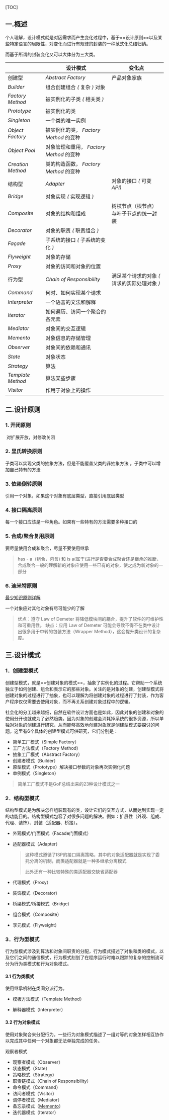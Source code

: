[TOC]

## 一.概述

个人理解，设计模式就是对因需求而产生变化过程中，基于==设计原则==以及某些特定语言的局限性，对变化而进行有规律的封装的一种范式化总结归纳。

而基于所谓的封装变化又可以大体分为三大类。

|                   | 设计模式                                 | 变化点                                        |
| ----------------- | ---------------------------------------- | --------------------------------------------- |
| 创建型            | *Abstract Factory*                       | 产品对象家族                                  |
| *Builder*         | 组合创建组合 *(* 复杂 *)* 对象           |                                               |
| *Factory Method*  | 被实例化的子类 *(* 相关类 *)*            |                                               |
| *Prototype*       | 被实例化的类                             |                                               |
| *Singleton*       | 一个类的唯一实例                         |                                               |
| *Object Factory*  | 被实例化的类， *Factory Method* 的变种   |                                               |
| *Object Pool*     | 对象管理和重用， *Factory Method* 的变种 |                                               |
| *Creation Method* | 类的构造函数， *Factory Method* 的变种   |                                               |
| 结构型            | *Adapter*                                | 对象的接口 *(* 可变 *API)*                    |
| *Bridge*          | 对象实现 *(* 实现逻辑 *)*                |                                               |
| *Composite*       | 对象的结构和组成                         | 树枝节点（根节点）与叶子节点的统一封装        |
| *Decorator*       | 对象的职责 *(* 职责组合 *)*              |                                               |
| *Façade*          | 子系统的接口 *(* 子系统的变化 *)*        |                                               |
| *Flyweight*       | 对象的存储                               |                                               |
| *Proxy*           | 对象的访问和对象的位置                   |                                               |
| 行为型            | *Chain of Responsibility*                | 满足某个请求的对象 *(* 请求的实际处理对象 *)* |
| *Command*         | 何时、如何实现某个请求                   |                                               |
| *Interpreter*     | 一个语言的文法和解释                     |                                               |
| *Iterator*        | 如何遍历、访问一个聚合的各元素           |                                               |
| *Mediator*        | 对象间的交互逻辑                         |                                               |
| *Memento*         | 对象信息的存储管理                       |                                               |
| *Observer*        | 对象间的依赖和通讯                       |                                               |
| *State*           | 对象状态                                 |                                               |
| *Strategy*        | 算法                                     |                                               |
| *Template Method* | 算法某些步骤                             |                                               |
| *Visitor*         | 作用于对象上的操作                       |                                               |



## 二.设计原则

### 1. 开闭原则

​    对扩展开放，对修改关闭

### 2. 里氏转换原则

子类可以实现父类的抽象方法，但是不能覆盖父类的非抽象方法 。子类中可以增加自己特有的方法

### 3.  依赖倒转原则

引用一个对象，如果这个对象有底层类型，直接引用底层类型

### 4.  接口隔离原则

每一个接口应该是一种角色。如果有一些特有的方法需要多种接口的

### 5.  合成/聚合复用原则

要尽量使用合成和聚合，尽量不要使用继承

> has - a（组合，包含) 和 is a(属于)进行是否要合成聚合还是继承的推断，合成聚合一般的理解新的对象应使用一些已有的对象，使之成为新对象的一部分  

### 6. 迪米特原则

 [最少知识原则详解](ref/最少知识原则.md) 

一个对象应对其他对象有尽可能少的了解
> 优点：遵守 Law of Demeter 将降低模块间的耦合，提升了软件的可维护性和可重用性。
> 缺点：应用 Law of Demeter 可能会导致不得不在类中设计出很多用于中转的包装方法（Wrapper Method），这会提升类设计的复杂度。

## 三.设计模式

### 1．创建型模式

创建型模式，就是==创建对象的模式==，抽象了实例化的过程。它帮助一个系统独立于如何创建、组合和表示它的那些对象。关注的是对象的创建，创建型模式将创建对象的过程进行了抽象，也可以理解为将创建对象的过程进行了封装，作为客户程序仅仅需要去使用对象，而不再关系创建对象过程中的逻辑。

社会化的分工越来越细，自然在软件设计方面也是如此，因此对象的创建和对象的使用分开也就成为了必然趋势。因为对象的创建会消耗掉系统的很多资源，所以单独对对象的创建进行研究，从而能够高效地创建对象就是创建型模式要探讨的问题。这里有6个具体的创建型模式可供研究，它们分别是：

- 简单工厂模式（Simple Factory）
- 工厂方法模式（Factory Method）
- 抽象工厂模式（Abstract Factory）
- 创建者模式（Builder）
- 原型模式（Prototype）解决接口参数的对象再次实例化问题
- 单例模式（Singleton）

> 简单工厂模式不是GoF总结出来的23种设计模式之一

### 2．结构型模式

结构型模式是为解决怎样组装现有的类，设计它们的交互方式，从而达到实现一定的功能目的。结构型模式包容了对很多问题的解决。例如：扩展性（外观、组成、代理、装饰）、封装（适配器、桥接）。

- 外观模式/门面模式（Facade门面模式）

- 适配器模式（Adapter）

  > 这种模式遵循了ISP的接口隔离策略，其中的对象适配器就是实现了委托分离的机制，而类适配器就是一种多继承分离模式
  >
  > 此外还有一种比较特殊的类适配器交缺省适配器

- 代理模式（Proxy）

- 装饰模式（Decorator）

- 桥梁模式/桥接模式（Bridge）

- 组合模式（Composite）

- 享元模式（Flyweight）

### 3．行为型模式

行为型模式涉及到算法和对象间职责的分配，行为模式描述了对象和类的模式，以及它们之间的通信模式，行为模式刻划了在程序运行时难以跟踪的复杂的控制流可分为行为类模式和行为对象模式。

#### 3.1   行为类模式

使用继承机制在类间分派行为。

- 模板方法模式（Template Method）

- 解释器模式（Interpreter）

#### 3.2  行为对象模式

使用对象聚合来分配行为。一些行为对象模式描述了一组对等的对象怎样相互协作以完成其中任何一个对象都无法单独完成的任务。

观察者模式

- 观察者模式（Observer）
- 状态模式（State）
- 策略模式（Strategy）
- 职责链模式（Chain of Responsibility）
- 命令模式（Command）
- 访问者模式（Visitor）
- 调停者模式（Mediator）
- 备忘录模式（[Memento](ref/Memento.md)）
- 迭代器模式（Iterator）





